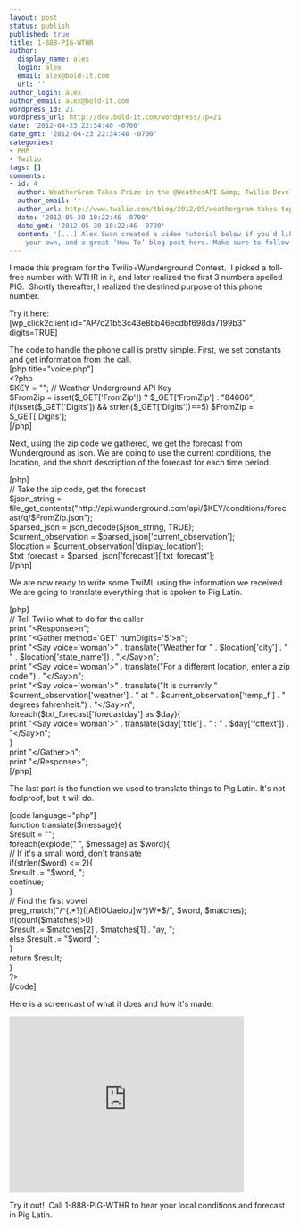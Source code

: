 ```yaml
---
layout: post
status: publish
published: true
title: 1-888-PIG-WTHR
author:
  display_name: alex
  login: alex
  email: alex@bold-it.com
  url: ''
author_login: alex
author_email: alex@bold-it.com
wordpress_id: 21
wordpress_url: http://dev.bold-it.com/wordpress/?p=21
date: '2012-04-23 22:34:40 -0700'
date_gmt: '2012-04-23 22:34:40 -0700'
categories:
- PHP
- Twilio
tags: []
comments:
- id: 4
  author: WeatherGram Takes Prize in the @WeatherAPI &amp; Twilio Developer Contest
  author_email: ''
  author_url: http://www.twilio.com/tblog/2012/05/weathergram-takes-top-prize-in-the-weatherapi-twilio-developer-contest.html
  date: '2012-05-30 10:22:46 -0700'
  date_gmt: '2012-05-30 18:22:46 -0700'
  content: '[...] Alex Swan created a video tutorial below if you’d like to build
    your own, and a great ‘How To’ blog post here. Make sure to follow this DOer [...]'
---
```

<p>I made this program for the Twilio+Wunderground Contest.  I picked a toll-free number with WTHR in it, and later realized the first 3 numbers spelled PIG.  Shortly thereafter, I realized the destined purpose of this phone number.</p>
<p>
Try it here:<br />
[wp_click2client id="AP7c21b53c43e8bb46ecdbf698da7199b3" digits=TRUE]</p>
<p>
The code to handle the phone call is pretty simple.  First, we set constants and get information from the call.<br />
[php title="voice.php"]<br />
&lt;?php<br />
$KEY = &quot;&quot;; // Weather Underground API Key<br />
$FromZip = isset($_GET['FromZip']) ? $_GET['FromZip'] : &quot;84606&quot;;<br />
if(isset($_GET['Digits']) &amp;&amp; strlen($_GET['Digits'])==5) $FromZip = $_GET['Digits'];<br />
[/php]</p>
<p>Next, using the zip code we gathered, we get the forecast from Wunderground as json. We are going to use the current conditions, the location, and the short description of the forecast for each time period.</p>
<p>[php]<br />
// Take the zip code, get the forecast<br />
$json_string = file_get_contents(&quot;http://api.wunderground.com/api/$KEY/conditions/forecast/q/$FromZip.json&quot;);<br />
$parsed_json = json_decode($json_string, TRUE);<br />
$current_observation = $parsed_json['current_observation'];<br />
$location = $current_observation['display_location'];<br />
$txt_forecast = $parsed_json['forecast']['txt_forecast'];<br />
[/php]</p>
<p>We are now ready to write some TwiML using the information we received.  We are going to translate everything that is spoken to Pig Latin.</p>
<p>[php]<br />
// Tell Twilio what to do for the caller<br />
print &quot;&lt;Response&gt;n&quot;;<br />
print &quot;&lt;Gather method='GET' numDigits='5'&gt;n&quot;;<br />
print &quot;&lt;Say voice='woman'&gt;&quot; . translate(&quot;Weather for &quot; . $location['city'] . &quot; &quot; . $location['state_name']) . &quot;.&lt;/Say&gt;n&quot;;<br />
print &quot;&lt;Say voice='woman'&gt;&quot; . translate(&quot;For a different location, enter a zip code.&quot;) . &quot;&lt;/Say&gt;n&quot;;<br />
print &quot;&lt;Say voice='woman'&gt;&quot; . translate(&quot;It is currently &quot; . $current_observation['weather'] . &quot; at &quot; . $current_observation['temp_f'] . &quot; degrees fahrenheit.&quot;) . &quot;&lt;/Say&gt;n&quot;;<br />
foreach($txt_forecast['forecastday'] as $day){<br />
	print &quot;&lt;Say voice='woman'&gt;&quot; . translate($day['title'] . &quot; : &quot; . $day['fcttext']) . &quot;&lt;/Say&gt;n&quot;;<br />
}<br />
print &quot;&lt;/Gather&gt;n&quot;;<br />
print &quot;&lt;/Response&gt;&quot;;<br />
[/php]</p>
<p>The last part is the function we used to translate things to Pig Latin.  It's not foolproof, but it will do.</p>
<p>[code language="php"]<br />
function translate($message){<br />
	$result = &quot;&quot;;<br />
	foreach(explode(&quot; &quot;, $message) as $word){<br />
		// If it's a small word, don't translate<br />
		if(strlen($word) &lt;= 2){<br />
			$result .= &quot;$word, &quot;;<br />
			continue;<br />
		}<br />
		// Find the first vowel<br />
		preg_match(&quot;/^(.*?)([AEIOUaeiou]w*)W*$/&quot;, $word, $matches);<br />
		if(count($matches)&gt;0)<br />
			$result .= $matches[2] .  $matches[1] . &quot;ay, &quot;;<br />
		else $result .= &quot;$word &quot;;<br />
	}<br />
	return $result;<br />
}<br />
?&gt;<br />
[/code]</p>
<p>
Here is a screencast of what it does and how it's made:</p>
<p><iframe src="http://www.youtube.com/embed/Zf88WfGvBzM" frameborder="0" width="420" height="315"></iframe></p>
<p>Try it out!  Call 1-888-PIG-WTHR to hear your local conditions and forecast in Pig Latin.</p>
